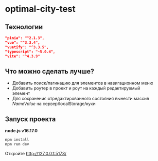 # optimal-city-test

## Технологии

```json
"pinia": "^2.1.3",
"vue": "^3.3.4",
"vuetify": "^3.3.5",
"typescript": "~5.0.4",
"vite": "^4.3.9"
```

## Что можно сделать лучше?

- Добавить поиск/пагинацию для элементов в навигационном меню
- Добавить роутер в проект и роут на каждый редактируемый элемент
- Для сохранения отредактированного состояния вынести массив *NameValue* на сервер/localStorage/куки

## Запуск проекта

**node.js v16.17.0**

```sh
npm install
npm run dev
```

Откройте <http://127.0.0.1:5173/>
